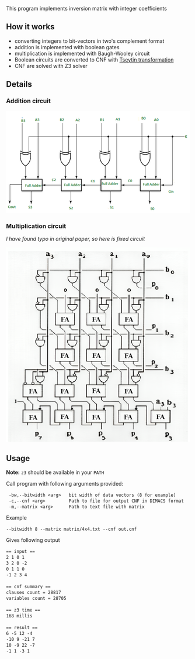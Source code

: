 This program implements inversion matrix with integer coefficients

## How it works
* converting integers to bit-vectors in two's complement format
* addition is implemented with boolean gates
* multiplication is implemented with Baugh-Wooley circuit
* Boolean circuits are converted to CNF with [Tseytin transformation](https://en.wikipedia.org/wiki/Tseytin_transformation)
* CNF are solved with Z3 solver

## Details

### Addition circuit
![adder](assets/adder.png)

### Multiplication circuit
*I have found typo in original paper, so here is fixed circuit*

![Baugh-Wooley multiplier](assets/baugh-wooley.png)

## Usage

**Note:** `z3` should be available in your `PATH`

Call program with following arguments provided:

```
 -bw,--bitwidth <arg>   bit width of data vectors (8 for example)
 -c,--cnf <arg>         Path to file for output CNF in DIMACS format
 -m,--matrix <arg>      Path to text file with matrix
```

Example
```
--bitwidth 8 --matrix matrix/4x4.txt --cnf out.cnf
```

Gives following output
```
== input ==
2 1 0 1
3 2 0 -2
0 1 1 0
-1 2 3 4

== cnf summary ==
clauses count = 28817
variables count = 28705

== z3 time ==
168 millis

== result ==
6 -5 12 -4
-10 9 -21 7
10 -9 22 -7
-1 1 -3 1
```